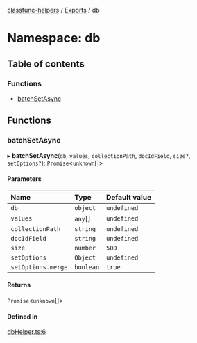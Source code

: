 [classfunc-helpers](../README.md) / [Exports](../modules.md) / db

# Namespace: db

## Table of contents

### Functions

- [batchSetAsync](db.md#batchsetasync)

## Functions

### batchSetAsync

▸ **batchSetAsync**(`db`, `values`, `collectionPath`, `docIdField`, `size?`, `setOptions?`): `Promise`<`unknown`[]\>

#### Parameters

| Name | Type | Default value |
| :------ | :------ | :------ |
| `db` | `object` | `undefined` |
| `values` | `any`[] | `undefined` |
| `collectionPath` | `string` | `undefined` |
| `docIdField` | `string` | `undefined` |
| `size` | `number` | `500` |
| `setOptions` | `Object` | `undefined` |
| `setOptions.merge` | `boolean` | `true` |

#### Returns

`Promise`<`unknown`[]\>

#### Defined in

[dbHelper.ts:6](https://github.com/ClassFunc/classfunc-helpers/blob/43d4baa/src/dbHelper.ts#L6)

